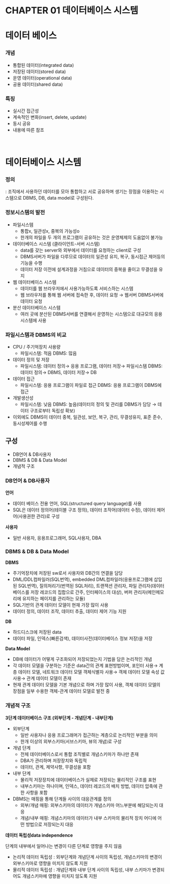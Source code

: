 # CHAPTER 01 데이터베이스 시스템

# 데이터 베이스
### 개념

- 통합된 데이터(integrated data)
- 저장된 데이터(stored data)
- 운영 데이터(operational data)
- 공용 데이터(shared data)

### 특징

- 실시간 접근성
- 계속적인 변화(insert, delete, update)
- 동시 공유
- 내용에 따른 참조

<br/>

# 데이터베이스 시스템

### 정의

: 조직에서 사용하던 데이터를 모아 통합하고 서로 공유하며 생기는 장점을 이용하는 시스템으로 DBMS, DB, data model로 구성된다.

### 정보시스템의 발전

- 파일시스템
    - 통합x, 일관성x, 중복의 가능성o
    - 한개의 파일을 두 개의 프로그램이 공유하는 것은 운영체제의 도움없이 불가능
- 데이터베이스 시스템 (클라이언트-서버 시스템)
    - data를 갖는 server와 외부에서 데이터를 요청하는 client로 구성
    - DBMS서버가 파일을 다루므로 데이터의 일관성 유지, 복구, 동시접근 제어등의 기능을 수행
    - 데이터 저장 이전에 설계과정을 거침으로 데이터의 중복을 줄이고 무결성을 유지
- 웹 데이터베이스 시스템
    - 데이터를 웹 브라우저에서 사용가능하도록 서비스하는 시스템
    - 웹 브라우저를 통해 웹 서버에 접속한 후, 데이터 요청 → 웹서버 DBMS서버에 데이터 요청
- 분산 데이터베이스 시스템
    - 여러 곳에 분산된 DBMS서버를 연결해서 운영하는 시스템으로 대규모의 응용시스템에 사용

### 파일시스템과 DBMS의 비교

- CPU / 주기억장치 사용량
    - 파일시스템: 적음 
    DBMS: 많음
- 데이터 정의 및 저장
    - 파일시스템: 데이터 정의→ 응용 프로그램, 데이터 저장→ 파일시스템
    DBMS: 데이터 정의→ DBMS, 데이터 저장→ DB
- 데이터 접근
    - 파일시스템: 응용 프로그램이 파일로 접근
    DBMS: 응용 프로그램이 DBMS에 접근
- 개발생산성
    - 파일시스템: 낮음 
    DBMS: 높음(데이터의 정의 및 관리를 DBMS가 담당 → 데이터 구조로부터 독립성 확보)
- 이외에도 DBMS이 데이터 중복, 일관성, 보안, 복구, 관리, 무결성유지, 표준 준수, 동시성제어를 수행

## 구성

- DB언어 & DB사용자
- DBMS & DB & Data Model
- 개념적 구조

### DB언어 & DB사용자

**언어**

- 데이터 베이스 전용 언어, SQL(structured query language)를 사용
- SQL은 데이터 정의어(테이블 구조 정의), 데이터 조작어(데이터 수정), 데이터 제어어(사용권한 관리)로 구성

**사용자**

- 일반 사용자, 응용프로그래머, SQL사용자, DBA

### DBMS & DB & Data Model

**DBMS**

- 주기억장치에 저장된 sw로서 사용자와 DB간의 연결을 담당
- DML/DDL컴파일러(SQL번역), embedded DML컴파일러(응용프로그램에 삽입된 SQL번역), 질의처리기(번역된 SQL처리), 트랜잭션 관리자, 파일 관리자(데이터베이스를 저장 레코드의 집합으로 간주, 인터페이스의 대상), 버퍼 관리자(메인메모리에 유지하는 페이지를 관리하는 모듈)
- SQL기반의 관계 데이터 모델이 현재 가장 많이 사용
- 데이터 정의, 데이터 조작, 데이터 추출, 데이터 제어 기능 지원

**DB**

- 하드디스크에 저장된 data
- 데이터 파일, 인덱스(빠른검색), 데이터사전(데이터베이스 정보 저장)을 저장

**Data Model**

- DB에 데이터가 어떻게 구조화되어 저장되었는지 기법을 담은 논리적인 개념
- 각 데이터 모델을 구분하는 기준은 data간의 관계 표현방법이며,
포인터 사용→ 계층 데이터 모델, 네트워크 데이터 모델
객체식별자 사용→ 객체 데이터 모델
속성 값 사용→ 관계 데이터 모델이 존재
- 현재 관계 데이터 모델을 기본 개념으로 하며 가장 많이 사용, 객체 데이터 모델의 장점을 일부 수용한 객체-관계 데이터 모델로 발전 중

### 개념적 구조

**3단계 데이터베이스 구조 (외부단계 - 개념단계 - 내부단계)**

- 외부단계
    - 일반 사용자나 응용 프로그래머가 접근하는 계층으로 논리적인 부분을 의미
    - 한개 이상의 외부스키마(서브스키마, 뷰의 개념)로 구성
- 개념 단계
    - 전체 데이터베이스로서 통합 조직별로 개념스키마가 하나만 존재
    - DBA가 관리하며 저장장치와 독립적
    - 데이터, 관계, 제약사항, 무결성을 포함
- 내부 단계
    - 물리적 저장장치에 데이터베이스가 실제로 저장되는 물리적인 구조를 표현
    - 내부스키마는 하나이며, 인덱스, 데이터 레코드의 배치 방법, 데이터 압축에 관한 사항을 포함
- DBMS는 매핑을 통해 단계들 사이의 대응관계를 정의
    - 외부/개념 매핑: 외부스키마의 데이터가 개념스키마 어느부분에 해당되는지 대응
    - 개념/내부 매핑: 개념스키마의 데이터가 내부 스키마의 물리적 장치 어디에 어떤 방법으로 저장되는지 대응

**데이터 독립성data independence**

단계의 내부에서 일어나는 변경이 다른 단계로 영향을 주지 않음

- 논리적 데이터 독립성 : 외부단계와 개념단계 사이의 독립성, 개념스키마의 변경이 외부스키마로 영향을 미치지 않도록 지원
- 물리적 데이터 독립성 : 개념단계와 내부 단계 사이의 독립성, 내부 스키마가 변경되어도 개념스키마에 영향을 미치지 않도록 지원